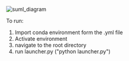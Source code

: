 
![suml_diagram](https://github.com/BrunoKedzierski/premierleague_prediction/assets/40804691/b74a9985-9998-406b-9c9f-d422e7d64884)

To run:
1. Import conda environment form the .yml file
2. Activate environment
3. navigate to the root directory
4. run launcher.py ("python launcher.py")

